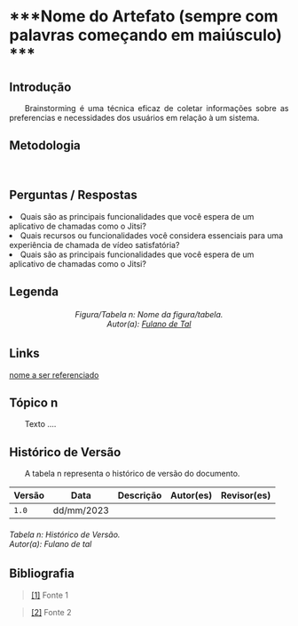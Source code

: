 # ***Nome do Artefato (sempre com palavras começando em maiúsculo) ***

## **Introdução**
<p align="justify">
&emsp;&emsp;Brainstorming é uma técnica eficaz de coletar informações sobre as preferencias e necessidades dos usuários em relação à um sistema.
</p>

## **Metodologia**
<p align="justify">
&emsp;&emsp;
</p>

## **Perguntas / Respostas**
<p align="justify">
<li>Quais são as principais funcionalidades que você espera de um aplicativo de chamadas como o Jitsi?</li>

<li>Quais recursos ou funcionalidades você considera essenciais para uma experiência de chamada de vídeo satisfatória?</li>

<li>Quais são as principais funcionalidades que você espera de um aplicativo de chamadas como o Jitsi?</li>
</p>

## **Legenda**
<p align="justify">
<h6 align = "center"> Figura/Tabela n: Nome da figura/tabela.
<br> Autor(a): <a href="https://github.com/fulanodetal">Fulano de Tal</a></h6>
</p>

## **Links**
<p align="justify">
<a href="link de referência">nome a ser referenciado</a>
</p>

## **Tópico n**
<p align="justify">
&emsp;&emsp;Texto ....
</p>

## **Histórico de Versão**
<p align="justify">
&emsp;&emsp;A tabela n representa o histórico de versão do documento.
</p>

| Versão | Data | Descrição | Autor(es) | Revisor(es) |
| ------ | ---- | --------- | --------- | ---------- |
| `1.0`  | dd/mm/2023 |  |  |  |
<h6> Tabela n: Histórico de Versão.
<br> Autor(a): Fulano de tal </h6>

## **Bibliografia**
> <a href="https://Link_da_fonte">[1]</a> Fonte 1

> <a href="https://Link_da_fonte">[2]</a> Fonte 2